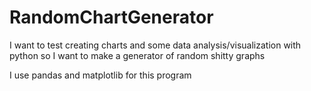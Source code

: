 # RandomChartGenerator
I want to test creating charts and some data analysis/visualization with python so I want to make a generator of random shitty graphs

I use pandas and matplotlib for this program
